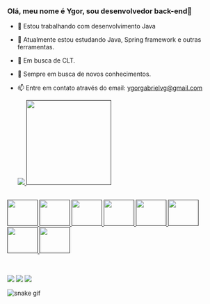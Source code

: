### Olá, meu nome é Ygor, sou desenvolvedor back-end👋

- 🔭 Estou trabalhando com desenvolvimento Java 
- 🌱 Atualmente estou estudando Java, Spring framework e outras ferramentas.
- 👜  Em busca de CLT.
- 📖 Sempre em busca de novos conhecimentos.
- 📫 Entre em contato através do email: ygorgabrielvg@gmail.com

  <div>
  <a href="">
  <img heith="180em" src="https://github-readme-stats.vercel.app/api?username=Ygor-Gabriel456&show_icons=true&theme=tokyonight"/>
  <img height="195em" src="https://github-readme-stats.vercel.app/api/top-langs/?username=Ygor-Gabriel456&layout=donut&theme=tokyonight"/>
  </div>

<div style="display: inline_block"><br>
  <img aling="center" height="60" width="70" src="https://cdn.jsdelivr.net/gh/devicons/devicon/icons/java/java-original-wordmark.svg"/>
  <img aling="center" height="60" width="70" src="https://cdn.jsdelivr.net/gh/devicons/devicon/icons/mysql/mysql-original-wordmark.svg"/>
  <img aling="center" height="60" width="70" src="https://cdn.jsdelivr.net/gh/devicons/devicon/icons/spring/spring-original-wordmark.svg"/>
  <img aling="center" height="60" width="70" src="https://cdn.jsdelivr.net/gh/devicons/devicon/icons/docker/docker-original-wordmark.svg"/>
  <img aling="center" height="60" width="70" src="https://cdn.jsdelivr.net/gh/devicons/devicon/icons/github/github-original-wordmark.svg"/>
  <img aling="center" height="60" width="70" src="https://cdn.jsdelivr.net/gh/devicons/devicon/icons/git/git-plain-wordmark.svg" />
  <img aling="center" height="60" width="70" src="https://cdn.jsdelivr.net/gh/devicons/devicon/icons/html5/html5-original.svg" />
  <img aling="center" height="60" width="70" src="https://cdn.jsdelivr.net/gh/devicons/devicon/icons/css3/css3-original.svg" />
</div>

##

<div style="display: inline_block"><br> 
  <a href="https://discord.gg/wagxzStdcR" target="_blank"><img src="https://img.shields.io/badge/Discord-7289DA?style=for-the-badge&logo=discord&logoColor=white" target="_blank"></a>
  <a href = "ygorgabrielvg@gmail.com.com"><img src="https://img.shields.io/badge/Gmail-D14836?style=for-the-badge&logo=gmail&logoColor=white" target="_blank"></a>
  <a href="https://www.linkedin.com/in/ygor-gabriel-vogado-086a8a261/" target="_blank"><img src="https://img.shields.io/badge/-LinkedIn-%230077B5?style=for-the-badge&logo=linkedin&logoColor=white" target="_blank"></a> 
  
</div>

![snake gif](https://github.com/YgorGabrielVSantos/Ygor-Gabriel456/blob/output/github-contribution-grid-snake.svg)

  
